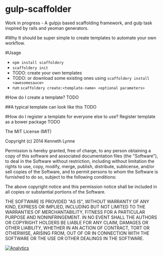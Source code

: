 gulp-scaffolder
===========

Work in progress - A gulpjs based scaffolding framework, and gulp task inspired by rails and yeoman generators.

#Why
It should be super simple to create templates to automate your own workflow.

#Usage
- `npm install scaffoldery`
- `scaffoldery init`
- TODO: create your own templates
- TODO: or download some existing ones using `scaffoldery install <awesomesauce>`
- run `scaffoldery create:<template-name> <optional parameters>`

#How do I create a template?
TODO

##A typical template can look like this
TODO

#How do I register a template for everyone else to use?
Register template as a bower package
TODO


The MIT License (MIT)

Copyright (c) 2014 Kenneth Lynne

Permission is hereby granted, free of charge, to any person obtaining a copy of
this software and associated documentation files (the "Software"), to deal in
the Software without restriction, including without limitation the rights to
use, copy, modify, merge, publish, distribute, sublicense, and/or sell copies of
the Software, and to permit persons to whom the Software is furnished to do so,
subject to the following conditions:

The above copyright notice and this permission notice shall be included in all
copies or substantial portions of the Software.

THE SOFTWARE IS PROVIDED "AS IS", WITHOUT WARRANTY OF ANY KIND, EXPRESS OR
IMPLIED, INCLUDING BUT NOT LIMITED TO THE WARRANTIES OF MERCHANTABILITY, FITNESS
FOR A PARTICULAR PURPOSE AND NONINFRINGEMENT. IN NO EVENT SHALL THE AUTHORS OR
COPYRIGHT HOLDERS BE LIABLE FOR ANY CLAIM, DAMAGES OR OTHER LIABILITY, WHETHER
IN AN ACTION OF CONTRACT, TORT OR OTHERWISE, ARISING FROM, OUT OF OR IN
CONNECTION WITH THE SOFTWARE OR THE USE OR OTHER DEALINGS IN THE SOFTWARE.


[![Analytics](https://ga-beacon.appspot.com/UA-46835353-1/scaffoldery/README)](https://github.com/igrigorik/ga-beacon)

